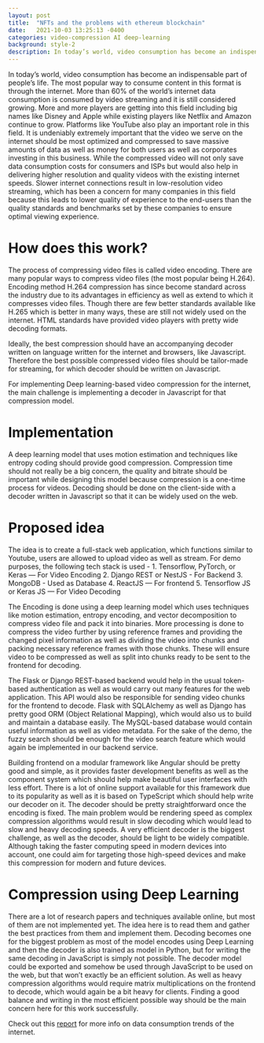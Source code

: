 ```yaml
---
layout: post
title:  "NFTs and the problems with ethereum blockchain"
date:   2021-10-03 13:25:13 -0400
categories: video-compression AI deep-learning
background: style-2
description: In today’s world, video consumption has become an indispensable part of people’s life. Artificial Intelligence and Deep Learning models might be able to help us in compressing videos and save huge amounts of storage space.
---
```

In today’s world, video consumption has become an indispensable part of people’s life. The most popular way to consume content in this format is through the internet. More than 60% of the world’s internet data consumption is consumed by video streaming and it is still considered growing. More and more players are getting into this field including big names like Disney and Apple while existing players like Netflix and Amazon continue to grow. Platforms like YouTube also play an important role in this field. It is undeniably extremely important that the video we serve on the internet should be most optimized and compressed to save massive amounts of data as well as money for both users as well as corporates investing in this business. While the compressed video will not only save data consumption costs for consumers and ISPs but would also help in delivering higher resolution and quality videos with the existing internet speeds. Slower internet connections result in low-resolution video streaming, which has been a concern for many companies in this field because this leads to lower quality of experience to the end-users than the quality standards and benchmarks set by these companies to ensure optimal viewing experience.

<h1>How does this work?</h1>
The process of compressing video files is called video encoding. There are many popular ways to compress video files (the most popular being H.264). Encoding method H.264 compression has since become standard across the industry due to its advantages in efficiency as well as extend to which it compresses video files. Though there are few better standards available like H.265 which is better in many ways, these are still not widely used on the internet. HTML standards have provided video players with pretty wide decoding formats.

Ideally, the best compression should have an accompanying decoder written on language written for the internet and browsers, like Javascript. Therefore the best possible compressed video files should be tailor-made for streaming, for which decoder should be written on Javascript.

For implementing Deep learning-based video compression for the internet, the main challenge is implementing a decoder in Javascript for that compression model.

<h1>Implementation</h1>
A deep learning model that uses motion estimation and techniques like entropy coding should provide good compression. Compression time should not really be a big concern, the quality and bitrate should be important while designing this model because compression is a one-time process for videos. Decoding should be done on the client-side with a decoder written in Javascript so that it can be widely used on the web.

<h1>Proposed idea</h1>
The idea is to create a full-stack web application, which functions similar to Youtube, users are allowed to upload video as well as stream. For demo purposes, the following tech stack is used -
1. Tensorflow, PyTorch, or Keras — For Video Encoding
2. Django REST or NestJS - For Backend
3. MongoDB - Used as Database
4. ReactJS — For frontend
5. Tensorflow JS or Keras JS — For Video Decoding

The Encoding is done using a deep learning model which uses techniques like motion estimation, entropy encoding, and vector decomposition to compress video file and pack it into binaries. More processing is done to compress the video further by using reference frames and providing the changed pixel information as well as dividing the video into chunks and packing necessary reference frames with those chunks. These will ensure video to be compressed as well as split into chunks ready to be sent to the frontend for decoding.

The Flask or Django REST-based backend would help in the usual token-based authentication as well as would carry out many features for the web application. This API would also be responsible for sending video chunks for the frontend to decode. Flask with SQLAlchemy as well as Django has pretty good ORM (Object Relational Mapping), which would also us to build and maintain a database easily. The MySQL-based database would contain useful information as well as video metadata. For the sake of the demo, the fuzzy search should be enough for the video search feature which would again be implemented in our backend service.

Building frontend on a modular framework like Angular should be pretty good and simple, as it provides faster development benefits as well as the component system which should help make beautiful user interfaces with less effort. There is a lot of online support available for this framework due to its popularity as well as it is based on TypeScript which should help write our decoder on it.
The decoder should be pretty straightforward once the encoding is fixed. The main problem would be rendering speed as complex compression algorithms would result in slow decoding which would lead to slow and heavy decoding speeds. A very efficient decoder is the biggest challenge, as well as the decoder, should be light to be widely compatible. Although taking the faster computing speed in modern devices into account, one could aim for targeting those high-speed devices and make this compression for modern and future devices.

<h1>Compression using Deep Learning</h1>
There are a lot of research papers and techniques available online, but most of them are not implemented yet. The idea here is to read them and gather the best practices from them and implement them. Decoding becomes one for the biggest problem as most of the model encodes using Deep Learning and then the decoder is also trained as model in Python, but for writing the same decoding in JavaScript is simply not possible. The decoder model could be exported and somehow be used through JavaScript to be used on the web, but that won’t exactly be an efficient solution. As well as heavy compression algorithms would require matrix multiplications on the frontend to decode, which would again be a bit heavy for clients. Finding a good balance and writing in the most efficient possible way should be the main concern here for this work successfully.

Check out this [report][report-link] for more info on data consumption trends of the internet.

[report-link]: https://www.sandvine.com/phenomena